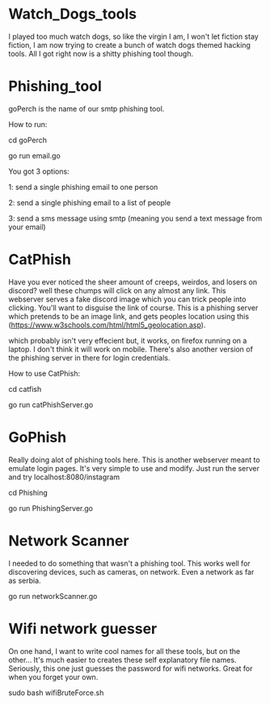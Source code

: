 # Watch_Dogs_tools
I played too much watch dogs, so like the virgin I am, I won't let fiction stay fiction, I am now trying to create a bunch of watch dogs themed hacking tools. All I got right now is a shitty phishing tool though.

# Phishing_tool
goPerch is the name of our smtp phishing tool.

How to run:

cd goPerch

go run email.go

You got 3 options:

1: send a single phishing email to one person

2: send a single phishing email to a list of people

3: send a sms message using smtp (meaning you send a text message from your email)

# CatPhish
Have you ever noticed the sheer amount of creeps, weirdos, and losers on discord? well these chumps will click on any almost any link. 
This webserver serves a fake discord image which you can trick people into clicking. You'll want to disguise the link of course.
This is a phishing server which pretends to be an image link, and gets peoples location using this (https://www.w3schools.com/html/html5_geolocation.asp).

which probably isn't very effecient but, it works, on firefox running on a laptop. I don't think it will work on mobile. There's also another version of the phishing server in there for login credentials.

How to use CatPhish:

cd catfish

go run catPhishServer.go



# GoPhish
Really doing alot of phishing tools here. This is another webserver meant to emulate login pages. It's very simple to use and modify.
Just run the server and try localhost:8080/instagram

cd Phishing

go run PhishingServer.go

# Network Scanner
I needed to do something that wasn't a phishing tool. This works well for discovering devices, such as cameras, on network. Even a network as far as serbia.

go run networkScanner.go

# Wifi network guesser
On one hand, I want to write cool names for all these tools, but on the other... It's much easier to creates these self explanatory file names.
Seriously, this one just guesses the password for wifi networks. Great for when you forget your own.

sudo bash wifiBruteForce.sh
